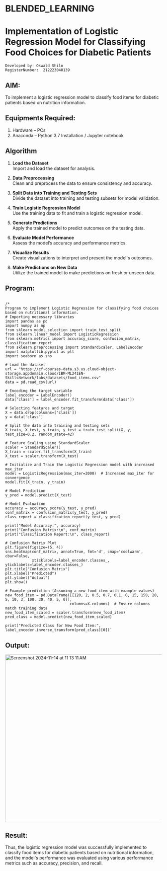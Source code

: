 # BLENDED_LEARNING
# Implementation of Logistic Regression Model for Classifying Food Choices for Diabetic Patients

```
Developed by: Oswald Shilo
RegisterNumber:  212223040139
```


## AIM:
To implement a logistic regression model to classify food items for diabetic patients based on nutrition information.

## Equipments Required:
1. Hardware – PCs
2. Anaconda – Python 3.7 Installation / Jupyter notebook

## Algorithm
1. **Load the Dataset**  
   Import and load the dataset for analysis.

2. **Data Preprocessing**  
   Clean and preprocess the data to ensure consistency and accuracy.

3. **Split Data into Training and Testing Sets**  
   Divide the dataset into training and testing subsets for model validation.

4. **Train Logistic Regression Model**  
   Use the training data to fit and train a logistic regression model.

5. **Generate Predictions**  
   Apply the trained model to predict outcomes on the testing data.

6. **Evaluate Model Performance**  
   Assess the model’s accuracy and performance metrics.

7. **Visualize Results**  
   Create visualizations to interpret and present the model's outcomes.

8. **Make Predictions on New Data**  
   Utilize the trained model to make predictions on fresh or unseen data.

## Program:
```

/*
Program to implement Logistic Regression for classifying food choices based on nutritional information.
# Importing necessary libraries
import pandas as pd
import numpy as np
from sklearn.model_selection import train_test_split
from sklearn.linear_model import LogisticRegression
from sklearn.metrics import accuracy_score, confusion_matrix, classification_report
from sklearn.preprocessing import StandardScaler, LabelEncoder
import matplotlib.pyplot as plt
import seaborn as sns

# Load the dataset
url = "https://cf-courses-data.s3.us.cloud-object-storage.appdomain.cloud/IBM-ML241EN-SkillsNetwork/labs/datasets/food_items.csv"
data = pd.read_csv(url)

# Encoding the target variable
label_encoder = LabelEncoder()
data['class'] = label_encoder.fit_transform(data['class'])

# Selecting features and target
X = data.drop(columns=['class'])
y = data['class']

# Split the data into training and testing sets
X_train, X_test, y_train, y_test = train_test_split(X, y, test_size=0.2, random_state=42)

# Feature Scaling using StandardScaler
scaler = StandardScaler()
X_train = scaler.fit_transform(X_train)
X_test = scaler.transform(X_test)

# Initialize and Train the Logistic Regression model with increased max_iter
model = LogisticRegression(max_iter=2000)  # Increased max_iter for convergence
model.fit(X_train, y_train)

# Model Prediction
y_pred = model.predict(X_test)

# Model Evaluation
accuracy = accuracy_score(y_test, y_pred)
conf_matrix = confusion_matrix(y_test, y_pred)
class_report = classification_report(y_test, y_pred)

print("Model Accuracy:", accuracy)
print("Confusion Matrix:\n", conf_matrix)
print("Classification Report:\n", class_report)

# Confusion Matrix Plot
plt.figure(figsize=(5, 4))
sns.heatmap(conf_matrix, annot=True, fmt='d', cmap='coolwarm', cbar=False, 
            xticklabels=label_encoder.classes_, yticklabels=label_encoder.classes_)
plt.title("Confusion Matrix")
plt.xlabel("Predicted")
plt.ylabel("Actual")
plt.show()

# Example prediction (Assuming a new food item with example values)
new_food_item = pd.DataFrame([[120, 2, 0.5, 0.7, 0.1, 0, 15, 150, 20, 5, 10, 3, 100, 30, 40, 5, 0]], 
                             columns=X.columns)  # Ensure columns match training data
new_food_item_scaled = scaler.transform(new_food_item)
pred_class = model.predict(new_food_item_scaled)

print("Predicted Class for New Food Item:", label_encoder.inverse_transform(pred_class)[0])`
```

## Output:
<img width="540" alt="Screenshot 2024-11-14 at 11 13 11 AM" src="https://github.com/user-attachments/assets/d23b1424-c5ac-49e0-adeb-3b0f4426476b">


## Result:
Thus, the logistic regression model was successfully implemented to classify food items for diabetic patients based on nutritional information, and the model's performance was evaluated using various performance metrics such as accuracy, precision, and recall.
